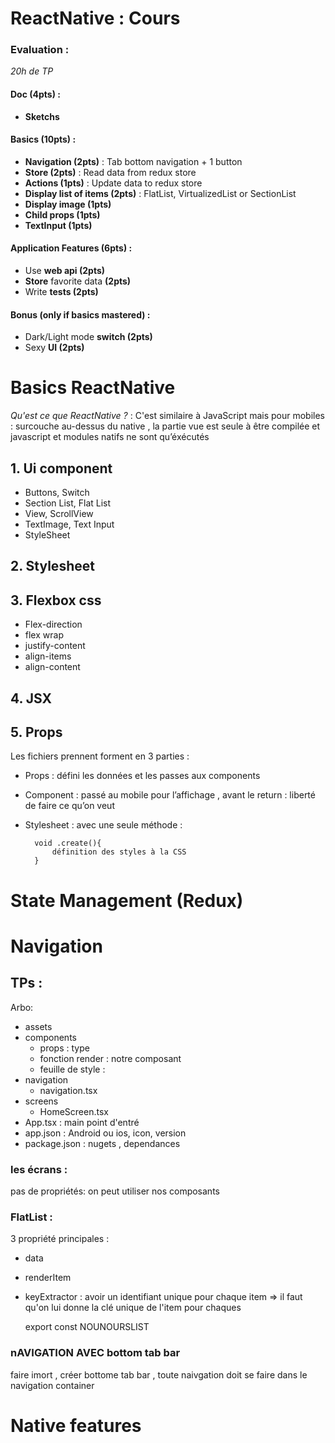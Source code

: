 # ReactNative : Cours


### Evaluation :

*20h de TP*   

#### Doc (4pts) :  

- **Sketchs**

#### Basics (10pts) : 

- **Navigation (2pts)** : Tab bottom navigation + 1 button  
- **Store (2pts)** : Read data from redux store 
- **Actions (1pts)** : Update data to redux store  
- **Display list of items (2pts)** : FlatList, VirtualizedList or SectionList 
- **Display image (1pts)**
- **Child props (1pts)**
- **TextInput (1pts)**

#### Application Features (6pts) :  

- Use **web api (2pts)** 
- **Store** favorite data **(2pts)**  
- Write **tests (2pts)** 

#### Bonus (only if basics mastered) :  

- Dark/Light mode **switch (2pts)**  
- Sexy **UI (2pts)**  




# Basics ReactNative 
*Qu'est ce que ReactNative ?* : C'est similaire à JavaScript mais pour mobiles : surcouche au-dessus du native , la partie vue est seule à être compilée et javascript et modules natifs ne sont qu’éxécutés  

## 1. **Ui component**
 
- Buttons, Switch  
- Section List, Flat List 
- View, ScrollView
- TextImage, Text Input 
- StyleSheet 

## 2. **Stylesheet** 

## 3. **Flexbox css** 

- Flex-direction 
- flex wrap 
- justify-content 
- align-items 
- align-content 

## 4. **JSX** 

## 5. **Props** 

Les fichiers prennent forment en 3 parties :  

- Props : défini les données et les passes aux components 

- Component : passé au mobile pour l’affichage , avant le return : liberté de faire ce qu’on veut  

- Stylesheet : avec une seule méthode :        

        void .create(){  
            définition des styles à la CSS  
        }     

# State Management (Redux) 

# Navigation 

## TPs : 

Arbo: 
- assets 
- components
    - props : type
    - fonction render : notre composant
    - feuille de style : 
- navigation
    - navigation.tsx
- screens
    - HomeScreen.tsx
- App.tsx : main point d'entré
- app.json : Android ou ios, icon, version
- package.json : nugets , dependances


### les écrans : 

pas de propriétés: on peut utiliser nos composants 

### FlatList : 
3 propriété principales :

- data 
- renderItem
- keyExtractor : avoir un identifiant unique pour chaque item => il faut qu'on lui donne la clé unique de l'item pour chaques 

    export const NOUNOURSLIST

    <Flat>

### nAVIGATION AVEC bottom tab bar

faire imort , créer bottome tab bar , 
toute naivgation doit se faire dans le navigation container 

# Native features 
